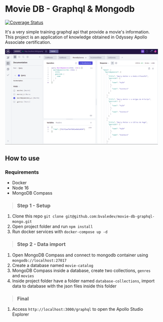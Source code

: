 # Movie DB - Graphql & Mongodb
[![Coverage Status](https://coveralls.io/repos/github/bvaledev/movie-db-graphql-mongo/badge.svg?branch=main)](https://coveralls.io/github/bvaledev/movie-db-graphql-mongo?branch=main)

It's a very simple training graphql api that provide a movie's information. This project is an application of knowledge obtained 
in Odyssey Apollo Associate certification.

![Apollo Studio Explorer](screen.png "Apollo Studio Explorer")

## How to use

### Requirements
- Docker
- Node 16
- MongoDB Compass

> ### Step 1 - Setup
1. Clone this repo `git clone git@github.com:bvaledev/movie-db-graphql-mongo.git`
2. Open project folder and run `npm install`
3. Run docker services with `docker-compose up -d`

> ### Step 2 - Data import
1. Open MongoDB Compass and connect to mongodb container using `mongodb://localhost:27017`
2. Create a database named `movie-catalog`
3. MongoDB Compass inside a database, create two collections, `genres` and `movies`
4. Inside project folder have a folder named `database-collections`, import data to database with the json files inside this folder

> ### Final
1. Access `http://localhost:3000/graphql` to open the Apollo Studio Explorer